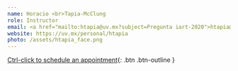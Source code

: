 ```yaml
---
name: Horacio <br>Tapia-McClung
role: Instructor
email: <a href="mailto:htapia@uv.mx?subject=Pregunta iart-2020">htapia@uv.mx</a>
website: https://uv.mx/personal/htapia
photo: /assets/htapia_face.png
---
```


[Ctrl-click to schedule an appointment](https://teams.microsoft.com/_#/scheduling-form/?conversationId=19:15cd6a92462c4db1a6873c97d8282249@thread.tacv2&isGroup=true){: .btn .btn-outline }
